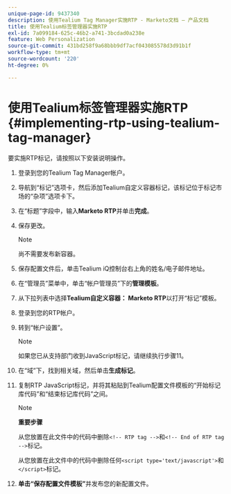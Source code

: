```yaml
---
unique-page-id: 9437340
description: 使用Tealium Tag Manager实施RTP - Marketo文档 — 产品文档
title: 使用Tealium标签管理器实施RTP
exl-id: 7a099184-625c-46b2-a741-3bcdad0a238e
feature: Web Personalization
source-git-commit: 431bd258f9a68bbb9df7acf043085578d3d91b1f
workflow-type: tm+mt
source-wordcount: '220'
ht-degree: 0%

---
```


# 使用Tealium标签管理器实施RTP {#implementing-rtp-using-tealium-tag-manager}

要实施RTP标记，请按照以下安装说明操作。

1. 登录到您的Tealium Tag Manager帐户。

1. 导航到“标记”选项卡，然后添加Tealium自定义容器标记，该标记位于标记市场的“杂项”选项卡下。

1. 在“标题”字段中，输入&#x200B;**Marketo RTP**&#x200B;并单击&#x200B;**完成**。

1. 保存更改。

   >[!NOTE]
   >
   >尚不需要发布新容器。

1. 保存配置文件后，单击Tealium iQ控制台右上角的姓名/电子邮件地址。

1. 在“管理员”菜单中，单击“帐户管理员”下的&#x200B;**管理模板**。

1. 从下拉列表中选择&#x200B;**Tealium自定义容器： Marketo RTP**&#x200B;以打开“标记”模板。

1. 登录到您的RTP帐户。

1. 转到“帐户设置”。

   >[!NOTE]
   >
   >如果您已从支持部门收到JavaScript标记，请继续执行步骤11。

1. 在“域”下，找到相关域，然后单击&#x200B;**生成标记**。

1. 复制RTP JavaScript标记，并将其粘贴到Tealium配置文件模板的“开始标记库代码”和“结束标记库代码”之间。

   >[!NOTE]
   >
   >**重要步骤**
   >
   >从您放置在此文件中的代码中删除`<!-- RTP tag -->`和`<!-- End of RTP tag -->`标记。
   >
   >从您放置在此文件中的代码中删除任何`<script type='text/javascript'>`和`</script>`标记。

1. **单击“保存配置文件模板”**&#x200B;并发布您的新配置文件。
